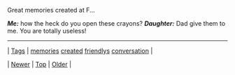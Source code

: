 <!--
title: Great memories created at Friendly&apos;s
date: 2020-06-28T15:27:00.344Z
tags: memories, created, friendlys, conversation
-->


Great memories created at F...

***Me:*** how the heck do you open these crayons? ***Daughter:*** Dad give them to me. You are totally useless!

<!--BOTTOM-POST-NAVIGATION-->
---

| [Tags](tags.md) | [memories](tag-memories.md) [created](tag-created.md) [friendlys](tag-friendlys.md) [conversation](tag-conversation.md) |

| [Newer](91153675175.md) | [Top](index.md) | [Older](91172341256.md) |